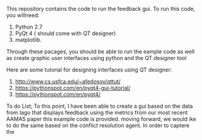 This repository contains the code to run the feedback gui. To run this code, you willneed: 
1. Python 2.7
2. PyQt 4 ( should come with QT designer) 
3. matplotlib. 

Through these pacages, you should be able to run the eample code as well as create graphic user interfaces using python and the QT designer tool 

Here are some tutorial for designing interfaces using QT designer: 
1. http://www.cs.usfca.edu/~afedosov/qttut/
2. https://pythonspot.com/en/pyqt4-gui-tutorial/
3. https://pythonspot.com/en/pyqt4/

To do List; 
To this point, I have been able to create a gui based on the data from Iago that displays feedback using the metrics from our most recent AAMAS paper
this example code is provided. moving forward, we would ike to do the same based on the conflict resolution agent. In order to captere the
